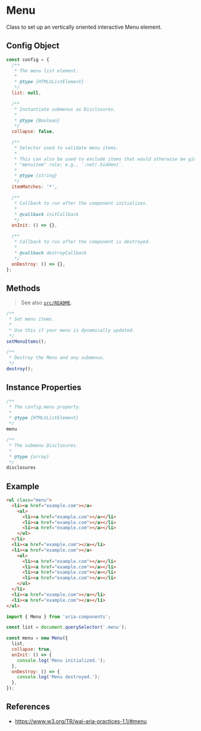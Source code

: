 Menu
====

Class to set up an vertically oriented interactive Menu element.

## Config Object

```javascript
const config = {
  /**
   * The menu list element.
   *
   * @type {HTMLUListElement}
   */
  list: null,

  /**
   * Instantiate submenus as Disclosures.
   *
   * @type {Boolean}
   */
  collapse: false,

  /**
   * Selector used to validate menu items.
   * 
   * This can also be used to exclude items that would otherwise be given a
   * "menuitem" role; e.g., `:not(.hidden)`.
   *
   * @type {string}
   */
  itemMatches: '*',

  /**
   * Callback to run after the component initializes.
   * 
   * @callback initCallback
   */
  onInit: () => {},

  /**
   * Callback to run after the component is destroyed.
   * 
   * @callback destroyCallback
   */
  onDestroy: () => {},
};
```

## Methods

> See also [`src/README`](../).

```javascript
/**
 * Set menu items.
 *
 * Use this if your menu is dynamically updated.
 */
setMenuItems();
```

```javascript
/**
 * Destroy the Menu and any submenus.
 */
destroy();
```

## Instance Properties

```javascript
/**
 * The config.menu property.
 *
 * @type {HTMLUListElement}
 */
menu
```

```javascript
/**
 * The submenu Disclosures.
 *
 * @type {array}
 */
disclosures
```

## Example

```html
<ul class="menu">
  <li><a href="example.com"></a>
    <ul>
      <li><a href="example.com"></a></li>
      <li><a href="example.com"></a></li>
      <li><a href="example.com"></a></li>
    </ul>
  </li>
  <li><a href="example.com"></a></li>
  <li><a href="example.com"></a>
    <ul>
      <li><a href="example.com"></a></li>
      <li><a href="example.com"></a></li>
      <li><a href="example.com"></a></li>
      <li><a href="example.com"></a></li>
    </ul>
  </li>
  <li><a href="example.com"></a></li>
  <li><a href="example.com"></a></li>
</ul>
```

```javascript
import { Menu } from 'aria-components';

const list = document.querySelector('.menu');

const menu = new Menu({
  list,
  collapse: true,
  onInit: () => {
    console.log('Menu initialized.');
  },
  onDestroy: () => {
    console.log('Menu destroyed.');
  },
});
```

## References

- https://www.w3.org/TR/wai-aria-practices-1.1/#menu

